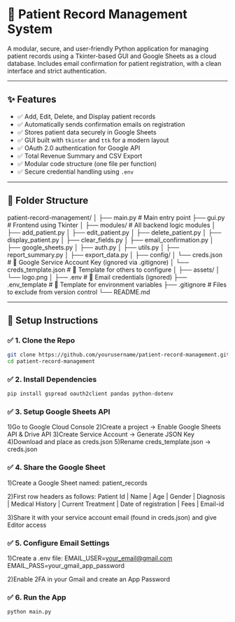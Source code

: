 # 🏥 Patient Record Management System

A modular, secure, and user-friendly Python application for managing patient records using a Tkinter-based GUI and Google Sheets as a cloud database. Includes email confirmation for patient registration, with a clean interface and strict authentication.

---

## ✨ Features

- ✅ Add, Edit, Delete, and Display patient records
- ✅ Automatically sends confirmation emails on registration
- ✅ Stores patient data securely in Google Sheets
- ✅ GUI built with `tkinter` and `ttk` for a modern layout
- ✅ OAuth 2.0 authentication for Google API
- ✅ Total Revenue Summary and CSV Export
- ✅ Modular code structure (one file per function)
- ✅ Secure credential handling using `.env`

---

## 📂 Folder Structure

patient-record-management/
│
├── main.py # Main entry point
├── gui.py # Frontend using Tkinter
│
├── modules/ # All backend logic modules
│ ├── add_patient.py
│ ├── edit_patient.py
│ ├── delete_patient.py
│ ├── display_patient.py
│ ├── clear_fields.py
│ ├── email_confirmation.py
│ ├── google_sheets.py
│ ├── auth.py
│ ├── utils.py
│ ├── report_summary.py
│ ├── export_data.py
│
├── config/
│ └── creds.json # 🔐 Google Service Account Key (ignored via .gitignore)
│ └── creds_template.json # 🔑 Template for others to configure
│
├── assets/
│ └── logo.png 
│
├── .env # 🔐 Email credentials (ignored)
├── .env_template # 📄 Template for environment variables
├── .gitignore # Files to exclude from version control
└── README.md

---

## 🔧 Setup Instructions

### ✅ 1. Clone the Repo

```bash
git clone https://github.com/yourusername/patient-record-management.git
cd patient-record-management
```

### ✅ 2. Install Dependencies

```bash
pip install gspread oauth2client pandas python-dotenv
```

### ✅ 3. Setup Google Sheets API

1)Go to Google Cloud Console
2)Create a project → Enable Google Sheets API & Drive API
3)Create Service Account → Generate JSON Key
4)Download and place as creds.json
5)Rename creds_template.json → creds.json

### ✅ 4. Share the Google Sheet

1)Create a Google Sheet named: patient_records

2)First row headers as follows:
Patient Id | Name | Age | Gender | Diagnosis | Medical History | Current Treatment | Date of registration | Fees | Email-id

3)Share it with your service account email (found in creds.json) and give Editor access

### ✅ 5. Configure Email Settings

1)Create a .env file:
EMAIL_USER=your_email@gmail.com
EMAIL_PASS=your_gmail_app_password

2)Enable 2FA in your Gmail and create an App Password

### ✅ 6. Run the App

```bash
python main.py
```
